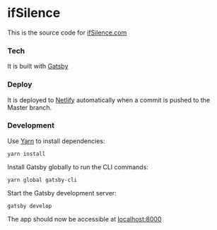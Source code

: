 # ifSilence
This is the source code for [ifSilence.com](https://www.ifSilence.com)

### Tech
It is built with [Gatsby](https://www.gatsbyjs.org)

### Deploy
It is deployed to [Netlify](https://www.netlify.com) automatically when a commit is pushed to the Master branch.

### Development
Use [Yarn](https://yarnpkg.com) to install dependencies:

    yarn install

Install Gatsby globally to run the CLI commands:

    yarn global gatsby-cli

Start the Gatsby development server:

    gatsby develop

The app should now be accessible at [localhost:8000](http://localhost:8000)    
